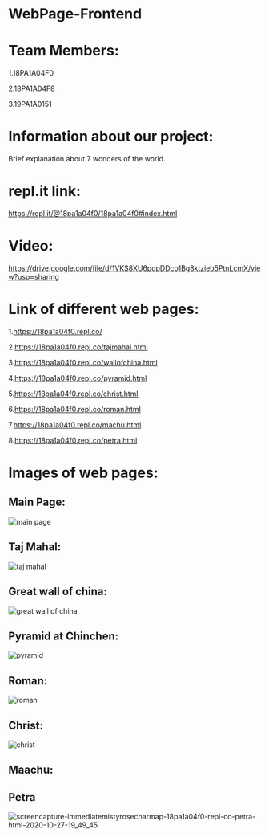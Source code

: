 # WebPage-Frontend

# Team Members:
1.18PA1A04F0

2.18PA1A04F8

3.19PA1A0151

# Information about our project:
 Brief explanation about 7 wonders of the world.
 
 # repl.it link:
 
 https://repl.it/@18pa1a04f0/18pa1a04f0#index.html

# Video:

https://drive.google.com/file/d/1VKS8XU6pqpDDco1Bg8ktzieb5PtnLcmX/view?usp=sharing

# Link of different web pages:
1.https://18pa1a04f0.repl.co/

2.https://18pa1a04f0.repl.co/tajmahal.html

3.https://18pa1a04f0.repl.co/wallofchina.html

4.https://18pa1a04f0.repl.co/pyramid.html

5.https://18pa1a04f0.repl.co/christ.html

6.https://18pa1a04f0.repl.co/roman.html

7.https://18pa1a04f0.repl.co/machu.html

8.https://18pa1a04f0.repl.co/petra.html

# Images of web pages:

## Main Page:

![main page](https://user-images.githubusercontent.com/72696386/97339820-0d808c00-18a9-11eb-8bcf-c36a18178172.jpg)

## Taj Mahal:

![taj mahal](https://user-images.githubusercontent.com/72696386/97339983-3e60c100-18a9-11eb-8efe-939d539e9fd9.jpg)

## Great wall of china:

![great wall of china](https://user-images.githubusercontent.com/72696386/97340219-808a0280-18a9-11eb-975b-8c5480bb0866.jpg)

## Pyramid at Chinchen:

![pyramid](https://user-images.githubusercontent.com/72696386/97340362-b0d1a100-18a9-11eb-889f-553578d8d0da.jpg)

## Roman:

![roman](https://user-images.githubusercontent.com/72696386/97340472-d494e700-18a9-11eb-8946-4118b754037b.jpg)

## Christ:

![christ](https://user-images.githubusercontent.com/72696386/97340603-027a2b80-18aa-11eb-96df-159118bd0ea8.jpg)

## Maachu:






## Petra

![screencapture-immediatemistyrosecharmap-18pa1a04f0-repl-co-petra-html-2020-10-27-19_49_45](https://user-images.githubusercontent.com/72696386/97338965-03aa5900-18a8-11eb-99ea-43ceb64bc7be.jpg)

